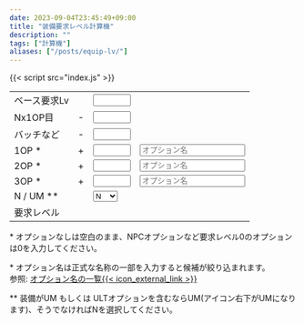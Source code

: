 ```yaml
---
date: 2023-09-04T23:45:49+09:00
title: "装備要求レベル計算機"
description: ""
tags: ["計算機"]
aliases: ["/posts/equip-lv/"]
---
```


<script defer src="/js/form-storage/index.umd.js"></script>
{{< script src="index.js" >}}

<form action="javascript:void(0);">
  <table>
    <tr>
      <td>ベース要求Lv</td>
      <td style="text-align: right"></td>
      <td><input type="number" name="base" id="base" class="in" style="width: 5em"></td>
    </tr>
    <tr>
      <td>Nx1OP目</td>
      <td style="text-align: right">-</td>
      <td><input type="number" name="nx_minus" id="nx_minus" class="in" style="width: 5em"></td>
    </tr>
    <tr>
      <td>バッチなど</td>
      <td style="text-align: right">-</td>
      <td><input type="number" name="badge_minus" id="badge_minus" class="in" style="width: 5em"></td>
    </tr>
    <tr>
      <td>1OP *</td>
      <td style="text-align: right">+</td>
      <td><input name="op1" id="op1" class="in" style="width: 5em"></td>
      <td><input type="search" name="op1-sel" id="op1-sel" class="in" list="oplist" placeholder="オプション名"></td>
    </tr>
    <tr>
      <td>2OP *</td>
      <td style="text-align: right">+</td>
      <td><input name="op2" id="op2" class="in" style="width: 5em"></td>
      <td><input type="search" name="op2-sel" id="op2-sel" class="in" list="oplist" placeholder="オプション名"></td>
    </tr>
    <tr>
      <td>3OP *</td>
      <td style="text-align: right">+</td>
      <td><input name="op3" id="op3" class="in" style="width: 5em"></td>
      <td><input type="search" name="op3-sel" id="op3-sel" class="in" list="oplist" placeholder="オプション名"></td>
    </tr>
    <tr>
      <td>N / UM **</td>
      <td style="text-align: right"></td>
      <td>
      <select name="method" id="method" class="in">
        <option value="N">N</option>
        <option value="UM">UM</option>
      </select>
      </td>
    </tr>
    <tr>
      <td>要求レベル</td>
      <td style="text-align: right"></td>
      <td><span id="out"></span></td>
    </tr>
  </table>
  <p>* オプションなしは空白のまま、NPCオプションなど要求レベル0のオプションは0を入力してください。</p>
  <p>* オプション名は正式な名称の一部を入力すると候補が絞り込まれます。<br />参照: <a href="https://docs.google.com/spreadsheets/d/1QZ3CZSsYtcK-LsFyYl1FheEvL4QBL28ATxgZk2f_244/edit?usp=drive_link" target="_blank">オプション名の一覧{{< icon_external_link >}}</a></p>
  <p>** 装備がUM もしくは ULTオプションを含むならUM(アイコン右下がUMになります)、そうでなければNを選択してください。</p>
  <datalist id="oplist"></datalist>
</form>
